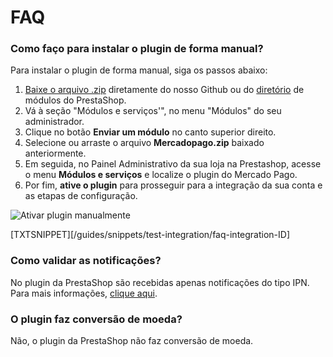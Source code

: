 # FAQ
   
### Como faço para instalar o plugin de forma manual?
 
Para instalar o plugin de forma manual, siga os passos abaixo:
 
1. [Baixe o arquivo .zip](https://github.com/mercadopago/cart-prestashop-7/releases/latest) diretamente do nosso Github ou do [diretório](https://addons.prestashop.com/pt/pagamento-carta-carteira/23962-mercado-pago.html) de módulos do PrestaShop.
2. Vá à seção "Módulos e serviços'", no menu "Módulos" do seu administrador.
3. Clique no botão **Enviar um módulo** no canto superior direito.
4. Selecione ou arraste o arquivo **Mercadopago.zip** baixado anteriormente.
5. Em seguida, no Painel Administrativo da sua loja na Prestashop, acesse o menu **Módulos e serviços** e localize o plugin do Mercado Pago.
6. Por fim, **ative o plugin** para prosseguir para a integração da sua conta e as etapas de configuração.
 
![Ativar plugin manualmente](/images/prestashop/instalacao_manual_pt.gif)

[TXTSNIPPET][/guides/snippets/test-integration/faq-integration-ID]
 
### Como validar as notificações?
 
No plugin da PrestaShop são recebidas apenas notificações do tipo IPN. Para mais informações, [clique aqui](https://www.mercadopago[FAKER][URL][DOMAIN]/developers/pt/guides/additional-content/your-integrations/notifications/ipn).
 
### O plugin faz conversão de moeda?
 
Não, o plugin da PrestaShop não faz conversão de moeda.

